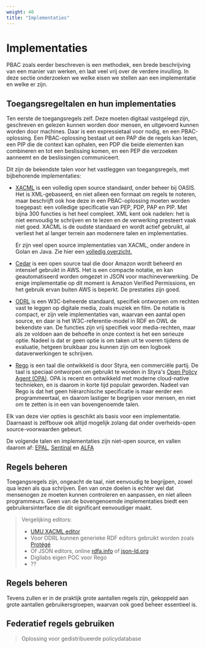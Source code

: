 ```yaml
---
weight: 40
title: "Implementaties"
---
```


# Implementaties

PBAC zoals eerder beschreven is een methodiek, een brede beschrijving van een manier van werken, en laat veel vrij over de verdere invulling.
In deze sectie onderzoeken we welke eisen we stellen aan een implementatie en welke er zijn.

## Toegangsregeltalen en hun implementaties

Ten eerste de toegangsregels zelf. Deze moeten digitaal vastgelegd zijn, geschreven en gelezen kunnen worden door mensen, en uitgevoerd kunnen
worden door machines. Daar is een expressietaal voor nodig, en een PBAC-oplossing. 
Een PBAC-oplossing bestaat uit een PAP die de regels kan lezen, een PIP die de context kan ophalen,
een PDP die beide elementen kan combineren en tot een beslissing komen, en een PEP die verzoeken aanneemt en de beslissingen communiceert.

Dit zijn de bekendste talen voor het vastleggen van toegangsregels, met bijbehorende implementaties:

- [XACML](https://en.wikipedia.org/wiki/XACML) is een volledig open source standaard, onder beheer bij OASIS. Het is XML-gebaseerd, en niet alleen
een formaat om regels te noteren, maar beschrijft ook hoe deze in een PBAC-oplossing moeten worden toegepast: een volledige specificatie van 
PEP, PDP, PAP en PIP. Met bijna 300 functies is het heel compleet. 
XML kent ook nadelen: het is niet eenvoudig te schrijven en te lezen en de verwerking presteert vaak niet goed.
XACML is de oudste standaard en wordt actief gebruikt, al verliest het al langer terrein aan modernere talen en implementaties.

  Er zijn veel open source implementaties van XACML, onder andere in Golan en Java. Zie hier een [volledig overzicht.](https://github.com/topics/xacml)

- [Cedar](https://github.com/cedar-policy) is een open source taal die door Amazon wordt beheerd en intensief gebruikt in AWS. 
Het is een compacte notatie, en kan geautomatiseerd worden omgezet in JSON voor machineverwerking. De enige implementatie
op dit moment is Amazon Verified Permissions, en het gebruik ervan buiten AWS is beperkt. De prestaties zijn goed. 

- [ODRL](https://en.wikipedia.org/wiki/ODRL) is een W3C-beheerde standaard, specifiek ontworpen om rechten vast te leggen op digitale media, zoals muziek en film. De notatie is compact,
er zijn vele implementaties van, waarvan een aantal open source, en daar is het W3C-referentie-model in RDF en OWL de bekendste van. 
De functies zijn vrij specifiek voor media-rechten, maar als ze voldoen aan de behoefte in onze context is het een serieuze optie.
Nadeel is dat er geen optie is om taken uit te voeren tijdens de evaluatie, hetgeen bruikbaar zou kunnen zijn om een
logboek dataverwerkingen te schrijven.

- [Rego](https://www.openpolicyagent.org/docs/latest/#rego) is een taal die ontwikkeld is door Styra, een commerciële partij. De taal is speciaal ontworpen om gebruikt te worden in Styra's
  [Open Policy Agent (OPA)](https://www.openpolicyagent.org/). OPA is recent en ontwikkeld met moderne cloud-native technieken, en is daarom in korte tijd 
populair geworden. 
Nadeel van Rego is dat het geen hiërarchische specificatie is maar eerder een programmeertaal, en daarom lastiger te begrijpen voor mensen, 
en niet om te zetten is in een van bovengenoemde talen.

Elk van deze vier opties is geschikt als basis voor een implementatie. Daarnaast is zelfbouw ook altijd mogelijk zolang
dat onder overheids-open source-voorwaarden gebeurt.

De volgende talen en implementaties zijn niet-open source, en vallen daarom af: [EPAL](https://www.w3.org/2003/p3p-ws/pp/ibm3.html), [Sentinal](https://developer.hashicorp.com/sentinel) en [ALFA](https://en.wikipedia.org/wiki/Abbreviated_Language_for_Authorization)

## Regels beheren
Toegangsregels zijn, ongeacht de taal, niet eenvoudig te begrijpen, zowel qua lezen als qua schrijven. Een van onze doelen is
echter wel dat mensenogen ze moeten kunnen controleren en aanpassen, en niet alleen programmeurs. Geen van de 
bovengenoemde implementaties biedt een gebruikersinterface die dit significant eenvoudiger maakt. 

> Vergelijking editors:
> - [UMU XACML editor](https://sourceforge.net/projects/umu-xacmleditor/)
> - Voor ODRL kunnen generieke RDF editors gebruikt worden zoals [Protégé](https://protege.stanford.edu/)
> - Of JSON editors, online [rdfa.info](https://rdfa.info) of [json-ld.org](https://json-ld.org)
> - Digilabs eigen POC voor Rego
> - ??

## Regels beheren
Tevens zullen er in de praktijk grote aantallen regels zijn, gekoppeld aan grote aantallen gebruikersgroepen, waarvan ook goed beheer essentieel is.

## Federatief regels gebruiken

> Oplossing voor gedistribueerde policydatabase
